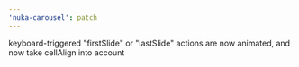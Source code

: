 ```yaml
---
'nuka-carousel': patch
---
```


keyboard-triggered "firstSlide" or "lastSlide" actions are now animated, and now take cellAlign into account
